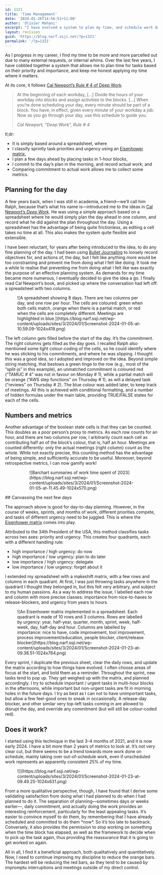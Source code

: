 ```yaml
---
id: 1321
title: 'Time Management'
date: '2024-01-26T14:56:51+11:00'
author: 'Olivier Mehani'
excerpt: "I have evolved a system to plan my time, and schedule work days, based on task priority and importance.\n\nIt is a spreadsheet, where I classify task urgency and worth using an Eisenhower matrix;\nI then plan days and commit to tasks in 1-hour blocks (à la Deep Work)."
layout: revision
guid: 'https://blog.narf.ssji.net/?p=1321'
permalink: '/?p=1321'
---
```


As I progress in my career, I find my time to be more and more parcelled out due to many external requests, or internal whims. Over the last few years, I have cobbled together a system that allows me to plan time for tasks based on their priority and importance, and keep me honest applying my time where it matters.

At its core, it follows [Cal Newport’s Rule # 4 of Deep Work](https://calnewport.com/deep-work-rules-for-focused-success-in-a-distracted-world/).

> At the beginning of each workday, \[…\] Divide the hours of your workday into *blocks* and assign activities to the blocks. \[…\] When you’re done scheduling your day, every minute should be part of a block. You have, in effect, given every minute of your workday a job. Now as you go through your day, use this schedule to guide you.
> 
> <cite>Cal Newport, “Deep Work”, Rule # 4</cite>

tl;dr:

- It is simply based around a spreadsheet, where
- I classify sprintly task priorities and urgency using an [Eisenhower matrix](https://jamesclear.com/eisenhower-box),
- I plan a few days ahead by placing tasks in 1-hour blocks,
- I commit to the day’s plan in the morning, and record actual work; and
- Comparing commitment to actual work allows me to collect some metrics.

## Planning for the day

A few years back, when I was still in academia, a friend—we’ll call him Ralph, because that’s what his name is—introduced me to the ideas in [Cal Newport’s *Deep Work*](https://calnewport.com/deep-work-rules-for-focused-success-in-a-distracted-world/). He was using a simple approach based on a spreadsheet where he would simply plan the day ahead in one column, and record what he did against the plan throughout the day. Using a spreadsheet has the advantage of being quite frictionless, as editing a cell takes no time at all. This also makes the system quite flexible and extensible.

I have been reluctant, for years after being introduced to the idea, to do any fine planning of the day. I had been using [Bullet Journaling](https://www.lostbookofsales.com/why-to-do-lists-often-stink-and-how-do-the-truly-successful-people-maintain-their-productivity/) to loosely record objectives for, and actions of, the day, but I felt like anything more would be too constraining and prevent me from doing what I felt like doing. It took me a while to realise that preventing me from doing what I felt like was exactly the purpose of an effective planning system. As demands for my time became more numerous, I eventually decided to give the idea a go. I finally read Cal Newport’s book, and picked up where the conversation had left off: a spreadsheet with two columns.

<figure class="wp-block-image size-large">![A spreadsheet showing 8 days. There are two columns per day, and one row per hour. The cells are coloured: green when both cells match, orange when there is a partial match, or red when the cells are completely different. Meetings are highlighted in blue.](https://blog.narf.ssji.net/wp-content/uploads/sites/3/2024/01/Screenshot-2024-01-05-at-10.59.09-1024x419.png)</figure>
The left column gets filled before the start of the day. It’s the commitment. The right columns gets filled as the day goes. I recalled Ralph also mentioned some light colour-coding of the cells, so he could identify where he was sticking to his commitments, and where he was slipping. I thought this was a good idea, so I adopted and improved on the idea. Beyond simple string matching, that bestows a green tinge to the row (e.g., most of the “split-js” in this example), an unmatched commitment is coloured red (“TAMUC # 4” was not in favour on Monday # 1), while a partial match will be orange (“AWS step functions” on Thursday # 1), as will a delayed task (“reviews” on Thursday # 2). The blue colour was added later, to keep track of meetings. All this is achieved with conditional formatting, and a number of hidden formulas under the main table, providing TRUE/FALSE states for each of the cells.

## Numbers and metrics

Another advantage of the boolean state cells is that they can be counted. This doubles as a poor person’s proxy to metrics. As each row counts for an hour, and there are two columns per row, I arbitrarily count each cell as contributing half an of the block’s colour, that is, half an hour. Meetings are counted differently: only the actual meetings (right column) count as the whole. While not exactly precise, this counting method has the advantage of being simple, and sufficiently accurate to be useful. Moreover, beyond retrospective metrics, I can now gamify work!

<figure class="wp-block-gallery has-nested-images columns-default is-cropped wp-block-gallery-84 is-layout-flex wp-block-gallery-is-layout-flex"><figure class="wp-block-image size-large">![Barchart summaries of work time spent of 2023](https://blog.narf.ssji.net/wp-content/uploads/sites/3/2024/01/Screenshot-2024-01-05-at-11.45.49-1024x570.png)</figure></figure>## Canvassing the next few days

The approach above is good for day-to-day planning. However, in the course of weeks, sprints, and months of work, different priorities compete, and tasks of different urgency need to be juggled. This is where the [Eisenhower matrix](https://jamesclear.com/eisenhower-box) comes into play.

Attributed to the 34th President of the USA, this method classifies tasks across two axes: priority and urgency. This creates four quadrants, each with a different handling rule:

- high importance / high urgency: do now
- high importance / low urgency: plan to do later
- low importance / high urgency: delegate
- low importance / low urgency: forget about it

I extended my spreadsheet with a makeshift matrix, with a few rows and columns in each quadrant. At first, I was just throwing tasks anywhere in the quadrant I thought they belonged in, but this felt very arbitrary, and subject to my human passions. As a way to address the issue, I labelled each row and column with more precise classes: importance from nice-to-haves to release-blockers, and urgency from years to hours.

<figure class="wp-block-image size-large">![An Eisenhower matrix implemented in a spreadsheet. Each quadrant is made of 10 rows and 3 columns. Rows are labelled by urgency: year, half-year, quarter, month, sprint, week, half-week, day, half-day and hour. Columns are labelled by importance: nice to have, code improvement, tool improvement, process improvement/education, people blocker, client/release blocker](https://blog.narf.ssji.net/wp-content/uploads/sites/3/2024/01/Screenshot-2024-01-23-at-09.38.51-1024x764.png)</figure>Every sprint, I duplicate the previous sheet, clear the daily rows, and update the matrix according to how things have evolved. I often choose areas of focus at the start, and bold them as a reminder. Throughout the sprint, new tasks tend to pop up. They get weighed up with the matrix, and planned accordingly. I try to schedule important / urgent tasks in multi-hour blocks in the afternoons, while important but non-urgent tasks are fit in morning holes in the future days. I try as best as I can not to have unimportant tasks, but allow a few feel-good ones to sneak in occasionally. A release-day blocker, and other similar very top-left tasks coming in are allowed to disrupt the day, and override any commitment (but will still be colour-coded red).

## Does it work?

I started using this technique in the last 3–4 months of 2021, and it is now early 2024. I have a bit more than 2 years of metrics to look at. It’s not very clear cut, but there seems to be a trend towards more work done on schedule, mainly taking over out-of-schedule work, even if unscheduled work represents an apparently consistent 25% of my time.

<figure class="wp-block-image size-large">![](https://blog.narf.ssji.net/wp-content/uploads/sites/3/2024/01/Screenshot-2024-01-23-at-09.49.25-1024x631.png)</figure>
From a more qualitative perspective, though, I have found that I derive some validating satisfaction from doing what I had planned to do when I had planned to do it. The separation of planning—sometimes days or weeks earlier—, daily commitment, and actually doing the work provides an interesting reinforcement, particularly for the least appealing tasks. It’s easier to convince myself to do them, by remembering that I have already scheduled and committed to do them *now*. So it’s too late to backtrack. Conversely, it also provides the permission to stop working on something when the time block has elapsed, as well as the framework to decide when to pick up the task again, thus providing the reassurance that it is going to get worked on again.

All in all, I find it a beneficial approach, both qualitatively and quantitatively. Now, I need to continue improving my discipline to reduce the orange bars. The hardest will be reducing the red bars, as they tend to be caused by impromptu interruptions and meetings outside of my direct control.